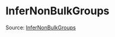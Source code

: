 # InferNonBulkGroups

Source: [InferNonBulkGroups](../../../csrc/device_lower/analysis/tma.cpp#L157)
